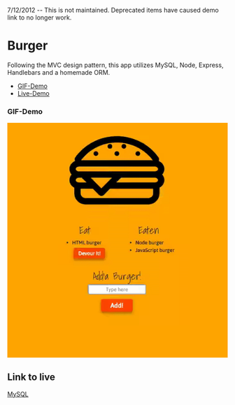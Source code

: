 7/12/2012 -- This is not maintained. Deprecated items have caused demo link to no longer work.

# Burger
Following the MVC design pattern, this app utilizes MySQL, Node, Express, Handlebars and a homemade ORM.

* [GIF-Demo](#demo)
* [Live-Demo](#live)

### <a name="demo">GIF-Demo
![Burger App](/public/assets/img/burger.gif)


## <a name="live"></a>Link to live
[MySQL](https://burger-mg.herokuapp.com/) 

